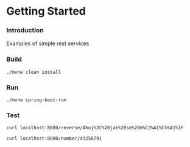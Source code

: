 # Getting Started

### Introduction
Examples of simple rest services

### Build
```./mvnw clean install```

### Run
```./mvnw spring-boot:run```

### Test
```curl localhost:8080/reverse/Ahoj%2C%20jak%20se%20m%C3%A1%C5%A1%3F```

```curl localhost:8080/number/43256791```

